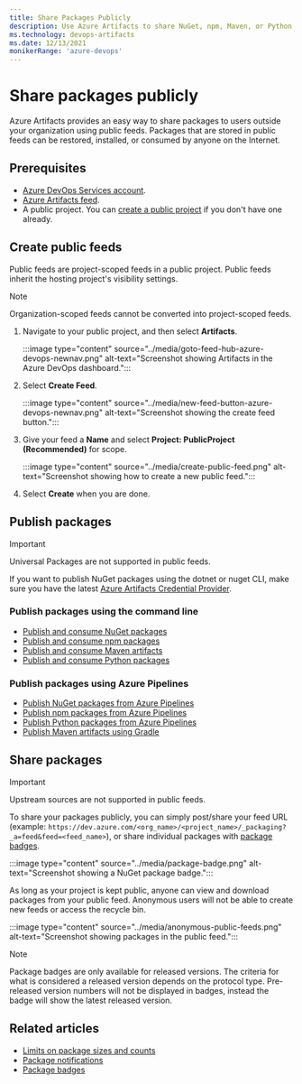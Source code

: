 ```yaml
---
title: Share Packages Publicly
description: Use Azure Artifacts to share NuGet, npm, Maven, or Python packages with public feeds
ms.technology: devops-artifacts
ms.date: 12/13/2021
monikerRange: 'azure-devops'
---
```


# Share packages publicly

Azure Artifacts provides an easy way to share packages to users outside your organization using public feeds. Packages that are stored in public feeds can be restored, installed, or consumed by anyone on the Internet.

## Prerequisites

- [Azure DevOps Services account](https://azure.microsoft.com/services/devops/).
- [Azure Artifacts feed](../get-started-nuget.md).
- A public project. You can [create a public project](../../organizations/public/create-public-project.md) if you don't have one already.

## Create public feeds

Public feeds are project-scoped feeds in a public project. Public feeds inherit the hosting project's visibility settings.

> [!NOTE]
> Organization-scoped feeds cannot be converted into project-scoped feeds.

1. Navigate to your public project, and then select **Artifacts**.

    :::image type="content" source="../media/goto-feed-hub-azure-devops-newnav.png" alt-text="Screenshot showing Artifacts in the Azure DevOps dashboard.":::

1. Select **Create Feed**.

    :::image type="content" source="../media/new-feed-button-azure-devops-newnav.png" alt-text="Screenshot showing the create feed button.":::

1. Give your feed a **Name** and select **Project: PublicProject (Recommended)** for scope.

    :::image type="content" source="../media/create-public-feed.png" alt-text="Screenshot showing how to create a new public feed.":::

1. Select **Create** when you are done.

## Publish packages

> [!IMPORTANT]
> Universal Packages are not supported in public feeds.

If you want to publish NuGet packages using the dotnet or nuget CLI, make sure you have the latest [Azure Artifacts Credential Provider](https://github.com/microsoft/artifacts-credprovider#azure-artifacts-credential-provider).

### Publish packages using the command line

- [Publish and consume NuGet packages](../get-started-nuget.md)
- [Publish and consume npm packages](../get-started-npm.md)
- [Publish and consume Maven artifacts](../get-started-maven.md)
- [Publish and consume Python packages](../quickstarts/python-packages.md)

### Publish packages using Azure Pipelines

- [Publish NuGet packages from Azure Pipelines](../../pipelines/artifacts/nuget.md)
- [Publish npm packages from Azure Pipelines](../../pipelines/artifacts/npm.md)
- [Publish Python packages from Azure Pipelines](../../pipelines/artifacts/pypi.md)
- [Publish Maven artifacts using Gradle](../../pipelines/artifacts/publish-package-gradle.md)

## Share packages

> [!IMPORTANT]
> Upstream sources are not supported in public feeds.

To share your packages publicly, you can simply post/share your feed URL (example: `https://dev.azure.com/<org_name>/<project_name>/_packaging?_a=feed&feed=<feed_name>`), or share individual packages with [package badges](../package-badges.md).

:::image type="content" source="../media/package-badge.png" alt-text="Screenshot showing a NuGet package badge.":::

As long as your project is kept public, anyone can view and download packages from your public feed. Anonymous users will not be able to create new feeds or access the recycle bin.

:::image type="content" source="../media/anonymous-public-feeds.png" alt-text="Screenshot showing packages in the public feed.":::

> [!NOTE]
> Package badges are only available for released versions. The criteria for what is considered a released version depends on the protocol type. Pre-released version numbers will not be displayed in badges, instead the badge will show the latest released version.

## Related articles

- [Limits on package sizes and counts](../reference/limits.md)
- [Package notifications](../how-to/follow-package-notifications.md)
- [Package badges](../package-badges.md)

